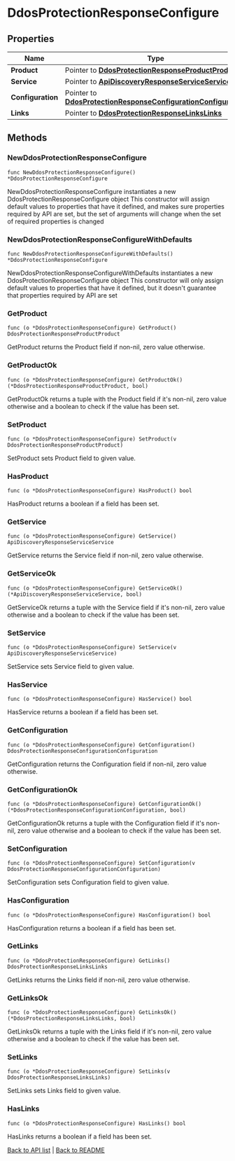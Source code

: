 # DdosProtectionResponseConfigure

## Properties

Name | Type | Description | Notes
------------ | ------------- | ------------- | -------------
**Product** | Pointer to [**DdosProtectionResponseProductProduct**](DdosProtectionResponseProductProduct.md) |  | [optional] 
**Service** | Pointer to [**ApiDiscoveryResponseServiceService**](ApiDiscoveryResponseServiceService.md) |  | [optional] 
**Configuration** | Pointer to [**DdosProtectionResponseConfigurationConfiguration**](DdosProtectionResponseConfigurationConfiguration.md) |  | [optional] 
**Links** | Pointer to [**DdosProtectionResponseLinksLinks**](DdosProtectionResponseLinksLinks.md) |  | [optional] 

## Methods

### NewDdosProtectionResponseConfigure

`func NewDdosProtectionResponseConfigure() *DdosProtectionResponseConfigure`

NewDdosProtectionResponseConfigure instantiates a new DdosProtectionResponseConfigure object
This constructor will assign default values to properties that have it defined,
and makes sure properties required by API are set, but the set of arguments
will change when the set of required properties is changed

### NewDdosProtectionResponseConfigureWithDefaults

`func NewDdosProtectionResponseConfigureWithDefaults() *DdosProtectionResponseConfigure`

NewDdosProtectionResponseConfigureWithDefaults instantiates a new DdosProtectionResponseConfigure object
This constructor will only assign default values to properties that have it defined,
but it doesn't guarantee that properties required by API are set

### GetProduct

`func (o *DdosProtectionResponseConfigure) GetProduct() DdosProtectionResponseProductProduct`

GetProduct returns the Product field if non-nil, zero value otherwise.

### GetProductOk

`func (o *DdosProtectionResponseConfigure) GetProductOk() (*DdosProtectionResponseProductProduct, bool)`

GetProductOk returns a tuple with the Product field if it's non-nil, zero value otherwise
and a boolean to check if the value has been set.

### SetProduct

`func (o *DdosProtectionResponseConfigure) SetProduct(v DdosProtectionResponseProductProduct)`

SetProduct sets Product field to given value.

### HasProduct

`func (o *DdosProtectionResponseConfigure) HasProduct() bool`

HasProduct returns a boolean if a field has been set.

### GetService

`func (o *DdosProtectionResponseConfigure) GetService() ApiDiscoveryResponseServiceService`

GetService returns the Service field if non-nil, zero value otherwise.

### GetServiceOk

`func (o *DdosProtectionResponseConfigure) GetServiceOk() (*ApiDiscoveryResponseServiceService, bool)`

GetServiceOk returns a tuple with the Service field if it's non-nil, zero value otherwise
and a boolean to check if the value has been set.

### SetService

`func (o *DdosProtectionResponseConfigure) SetService(v ApiDiscoveryResponseServiceService)`

SetService sets Service field to given value.

### HasService

`func (o *DdosProtectionResponseConfigure) HasService() bool`

HasService returns a boolean if a field has been set.

### GetConfiguration

`func (o *DdosProtectionResponseConfigure) GetConfiguration() DdosProtectionResponseConfigurationConfiguration`

GetConfiguration returns the Configuration field if non-nil, zero value otherwise.

### GetConfigurationOk

`func (o *DdosProtectionResponseConfigure) GetConfigurationOk() (*DdosProtectionResponseConfigurationConfiguration, bool)`

GetConfigurationOk returns a tuple with the Configuration field if it's non-nil, zero value otherwise
and a boolean to check if the value has been set.

### SetConfiguration

`func (o *DdosProtectionResponseConfigure) SetConfiguration(v DdosProtectionResponseConfigurationConfiguration)`

SetConfiguration sets Configuration field to given value.

### HasConfiguration

`func (o *DdosProtectionResponseConfigure) HasConfiguration() bool`

HasConfiguration returns a boolean if a field has been set.

### GetLinks

`func (o *DdosProtectionResponseConfigure) GetLinks() DdosProtectionResponseLinksLinks`

GetLinks returns the Links field if non-nil, zero value otherwise.

### GetLinksOk

`func (o *DdosProtectionResponseConfigure) GetLinksOk() (*DdosProtectionResponseLinksLinks, bool)`

GetLinksOk returns a tuple with the Links field if it's non-nil, zero value otherwise
and a boolean to check if the value has been set.

### SetLinks

`func (o *DdosProtectionResponseConfigure) SetLinks(v DdosProtectionResponseLinksLinks)`

SetLinks sets Links field to given value.

### HasLinks

`func (o *DdosProtectionResponseConfigure) HasLinks() bool`

HasLinks returns a boolean if a field has been set.


[Back to API list](../README.md#documentation-for-api-endpoints) | [Back to README](../README.md)


